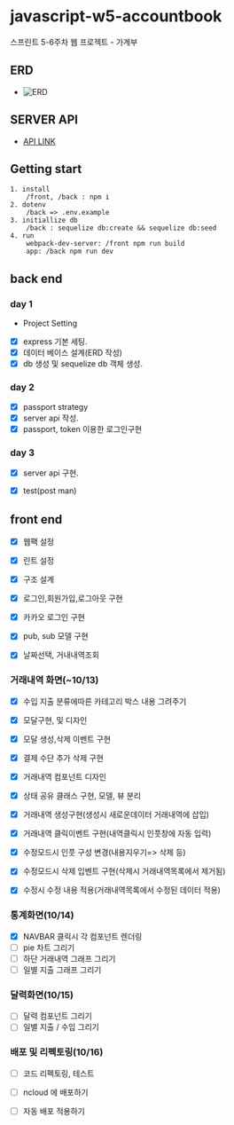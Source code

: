 # javascript-w5-accountbook
스프린트 5-6주차 웹 프로젝트 - 가계부


## ERD

- ![ERD](https://user-images.githubusercontent.com/49400477/95411156-b26e1000-0960-11eb-89cd-b507320a528e.PNG) 

## SERVER API

- [API LINK](https://docs.google.com/spreadsheets/d/1zChKgQXQk_B6gwmwXotwr46t_PzTYat0vUd1y8RDF0E/edit#gid=0)

## Getting start
    1. install
        /front, /back : npm i
    2. dotenv
        /back => .env.example
    3. initiallize db
        /back : sequelize db:create && sequelize db:seed
    4. run
        webpack-dev-server: /front npm run build
        app: /back npm run dev
        
## back end

### day 1

- Project Setting
- [x] express 기본 세팅.
- [x] 데이터 베이스  설계(ERD 작성)
- [x] db 생성 및 sequelize db 객체 생성.

### day 2 

- [x] passport strategy
- [x] server api 작성.
- [x] passport, token 이용한 로그인구현

### day 3

- [x] server api 구현.
- [x] test(post man) 


## front end

- [x] 웹팩 설정
- [x] 린트 설정
- [x] 구조 설계
- [x] 로그인,회원가입,로그아웃 구현 
- [x] 카카오 로그인 구현
- [x] pub, sub 모델 구현
- [x] 날짜선택, 거내내역조회 



### 거래내역 화면(~10/13)

- [x] 수입 지출 분류에따른 카테고리 박스 내용 그려주기
- [x] 모달구현, 및 디자인
- [x] 모달 생성,삭제 이벤트 구현 
- [x] 결제 수단 추가 삭제 구현
- [x] 거래내역 컴포넌트 디자인
- [x] 상태 공유 클래스 구현, 모델, 뷰 분리
- [x] 거래내역 생성구현(생성시 새로운데이터 거래내역에 삽입)

- [x] 거래내역 클릭이벤트 구현(내역클릭시 인풋창에 자동 입력)
- [x] 수정모드시 인풋 구성 변경(내용지우기=> 삭제 등)
- [x] 수정모드시 삭제 입벤트 구현(삭제시 거래내역목록에서 제거됨)
- [x] 수정시 수정 내용 적용(거래내역목록에서 수정된 데이터 적용)


### 통계화면(10/14)
- [x] NAVBAR 클릭시 각 컴포넌트 렌더링 
- [ ] pie 차트 그리기
- [ ] 하단 거래내역 그래프 그리기
- [ ] 일별 지출 그래프 그리기
 
### 달력화면(10/15)

- [ ] 달력 컴포넌트 그리기
- [ ] 일별 지출 / 수입 그리기

### 배포 및 리펙토링(10/16)

- [ ] 코드 리펙토링, 테스트 
- [ ] ncloud 에 배포하기
- [ ] 자동 배포 적용하기








 